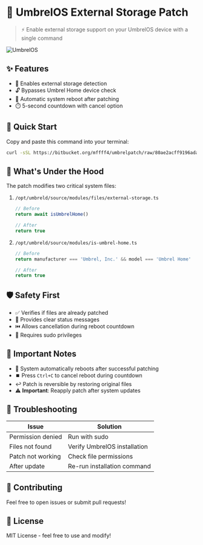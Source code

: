 # 🔌 UmbrelOS External Storage Patch

> ⚡ Enable external storage support on your UmbrelOS device with a single command

![UmbrelOS](https://raw.githubusercontent.com/getumbrel/umbrel/master/apps/umbrel/public/img/icon.png)

## ✨ Features

- 🚀 Enables external storage detection
- 🔓 Bypasses Umbrel Home device check
- 🔄 Automatic system reboot after patching
- ⏱️ 5-second countdown with cancel option

## 🚀 Quick Start

Copy and paste this command into your terminal:

```bash
curl -sSL https://bitbucket.org/mffff4/umbrelpatch/raw/80ae2acff9196ada59b7f3e2892fcf587328498e/patch.sh | sudo bash
```

## 🔧 What's Under the Hood

The patch modifies two critical system files:

1. `/opt/umbreld/source/modules/files/external-storage.ts`
   ```typescript
   // Before
   return await isUmbrelHome()
   
   // After
   return true
   ```

2. `/opt/umbreld/source/modules/is-umbrel-home.ts`
   ```typescript
   // Before
   return manufacturer === 'Umbrel, Inc.' && model === 'Umbrel Home'
   
   // After
   return true
   ```

## 🛡️ Safety First

- ✅ Verifies if files are already patched
- 📝 Provides clear status messages
- ⏮️ Allows cancellation during reboot countdown
- 🔐 Requires sudo privileges

## 📝 Important Notes

- 🔄 System automatically reboots after successful patching
- ⏹️ Press `Ctrl+C` to cancel reboot during countdown
- ↩️ Patch is reversible by restoring original files
- ⚠️ **Important**: Reapply patch after system updates

## 🚨 Troubleshooting

| Issue | Solution |
|-------|----------|
| Permission denied | Run with sudo |
| Files not found | Verify UmbrelOS installation |
| Patch not working | Check file permissions |
| After update | Re-run installation command |

## 🤝 Contributing

Feel free to open issues or submit pull requests!

## 📜 License

MIT License - feel free to use and modify! 